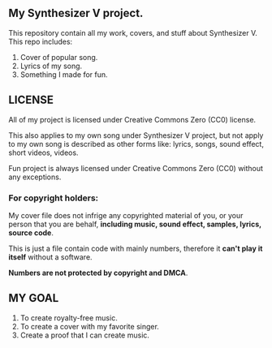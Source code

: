 ## My Synthesizer V project.
This repository contain all my work, covers, and stuff about Synthesizer V.
This repo includes:
1. Cover of popular song.
2. Lyrics of my song.
3. Something I made for fun.
## LICENSE
All of my project is licensed under Creative Commons Zero (CC0) license.

This also applies to my own song under Synthesizer V project, but not apply to my own song is described as other forms like: lyrics, songs, sound effect, short videos, videos.

Fun project is always licensed under Creative Commons Zero (CC0) without any exceptions.
### For copyright holders:
My cover file does not infrige any copyrighted material of you, or your person that you are behalf, **including music, sound effect, samples, lyrics, source code**.

This is just a file contain code with mainly numbers, therefore it **can't play it itself** without a software.

**Numbers are not protected by copyright and DMCA**.
## MY GOAL
1. To create royalty-free music.
2. To create a cover with my favorite singer.
3. Create a proof that I can create music.


